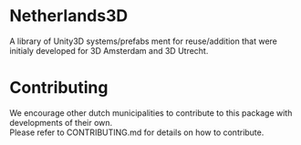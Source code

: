 # Netherlands3D

A library of Unity3D systems/prefabs ment for reuse/addition that were initialy developed for 3D Amsterdam and 3D Utrecht.<br>

# Contributing

We encourage other dutch municipalities to contribute to this package with developments of their own.<br>
Please refer to CONTRIBUTING.md for details on how to contribute.
